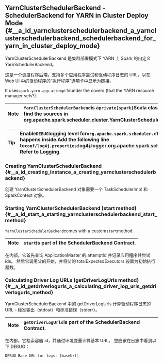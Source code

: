 ## YarnClusterSchedulerBackend - SchedulerBackend for YARN in Cluster Deploy Mode {#__a_id_yarnclusterschedulerbackend_a_yarnclusterschedulerbackend_schedulerbackend_for_yarn_in_cluster_deploy_mode}

YarnClusterSchedulerBackend 是集群部署模式下 YARN 上 Spark 的自定义 YarnSchedulerBackend。

这是一个调度程序后端，支持多个应用程序尝试和驱动程序日志的 URL，以在 Web UI 中的驱动程序的“执行程序”选项卡中显示为链接。

It uses`spark.yarn.app.attemptId`under the covers \(that the YARN resource manager sets?\).

| Note | `YarnClusterSchedulerBackend`is a`private[spark]`Scala class. You can find the sources in org.apache.spark.scheduler.cluster.YarnClusterSchedulerBackend. |
| :--- | :--- |


| Tip | Enable`DEBUG`logging level for`org.apache.spark.scheduler.cluster.YarnClusterSchedulerBackend`logger to see what happens inside.Add the following line to`conf/log4j.properties`:log4j.logger.org.apache.spark.scheduler.cluster.YarnClusterSchedulerBackend=DEBUG                                    Refer to Logging. |
| :--- | :--- |


### Creating YarnClusterSchedulerBackend {#__a_id_creating_instance_a_creating_yarnclusterschedulerbackend}

创建 YarnClusterSchedulerBackend 对象需要一个 TaskSchedulerImpl 和 SparkContext 对象。

### Starting YarnClusterSchedulerBackend \(start method\) {#__a_id_start_a_starting_yarnclusterschedulerbackend_start_method}

`YarnClusterSchedulerBackend`comes with a custom`start`method.

| Note | `start`is part of the SchedulerBackend Contract. |
| :--- | :--- |


在内部，它首先查询 ApplicationMaster 的 attemptId 并记录应用程序并尝试 ids。 然后它调用父的开始，并将父的 totalExpectedExecutors 设置为初始执行器数。

### Calculating Driver Log URLs \(getDriverLogUrls method\) {#__a_id_getdriverlogurls_a_calculating_driver_log_urls_getdriverlogurls_method}

YarnClusterSchedulerBackend 中的 getDriverLogUrls 计算驱动程序日志的 URL - 标准输出（stdout）和标准错误（stderr）。

| Note | `getDriverLogUrls`is part of the SchedulerBackend Contract. |
| :--- | :--- |


在内部，它检索容器 id，并通过环境变量计算基本 URL。 您应该在日志中看到以下 DEBUG：

```
DEBUG Base URL for logs: [baseUrl]
```





